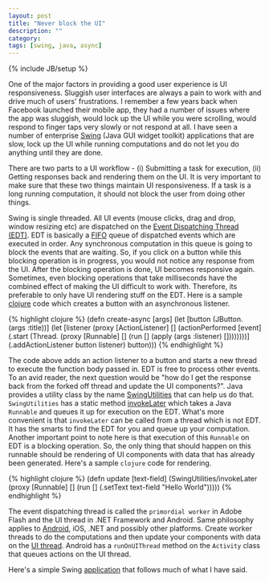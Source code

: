 ```yaml
---
layout: post
title: "Never block the UI"
description: ""
category:
tags: [swing, java, async]
---
```

{% include JB/setup %}

One of the major factors in providing a good user experience is UI responsiveness. Sluggish user interfaces are always a pain to work with and drive much of users' frustrations. I remember a few years back when Facebook launched their mobile app, they had a number of issues where the app was sluggish, would lock up the UI while you were scrolling, would respond to finger taps very slowly or not respond at all. I have seen a number of enterprise [Swing][swing] (Java GUI widget toolkit) applications that are slow, lock up the UI while running computations and do not let you do anything until they are done.

There are two parts to a UI workflow - (i) Submitting a task for execution, (ii) Getting responses back and rendering them on the UI. It is very important to make sure that these two things maintain UI responsiveness. If a task is a long running computation, it should not block the user from doing other things.

Swing is single threaded. All UI events (mouse clicks, drag and drop, window resizing etc) are dispatched on the [Event Dispatching Thread (EDT)][edt]. EDT is basically a [FIFO][fifo] queue of dispatched events which are executed in order. Any synchronous computation in this queue is going to block the events that are waiting. So, if you click on a button while this blocking operation is in progress, you would not notice any response from the UI. After the blocking operation is done, UI becomes responsive again. Sometimes, even blocking operations that take milliseconds have the combined effect of making the UI difficult to work with. Therefore, its preferable to only have UI rendering stuff on the EDT. Here is a sample [clojure][clojure] code which creates a button with an asynchronous listener.

{% highlight clojure %}
(defn create-async
  [args]
  (let [button (JButton. (args :title))]
    (let [listener
          (proxy [ActionListener] []
           (actionPerformed [event]
                        (.start
                         (Thread.
                          (proxy [Runnable] []
                                    (run []
                                         (apply (args :listener) [])))))))]
    (.addActionListener button listener)
      button)))
{% endhighlight %}

The code above adds an action listener to a button and starts a new thread to execute the function body passed in. EDT is free to process other events. To an avid reader, the next question would be "how do I get the response back from the forked off thread and update the UI components?". Java provides a utility class by the name [SwingUtilities][swing-utilities] that can help us do that. `SwingUtilities` has a static method [invokeLater][invokeLater] which takes a Java `Runnable` and queues it up for execution on the EDT. What's more convenient is that `invokeLater` can be called from a thread which is not EDT. It has the smarts to find the EDT for you and queue up your computation. Another important point to note here is that execution of this `Runnable` on EDT is a blocking operation. So, the only thing that should happen on this runnable should be rendering of UI components with data that has already been generated. Here's a sample `clojure` code for rendering.

{% highlight clojure %}
(defn update
  [text-field]
  (SwingUtilities/invokeLater
   (proxy [Runnable] []
     (run []
          (.setText text-field "Hello World")))))
{% endhighlight %}

The event dispatching thread is called the `primordial worker` in Adobe Flash and the UI thread in .NET Framework and Android. Same philosophy applies to [Android][android], iOS, .NET and possibly other platforms. Create worker threads to do the computations and then update your components with data on the [UI thread][android-run-on-ui]. Android has a `runOnUIThread` method on the `Activity` class that queues actions on the UI thread.

Here's a simple Swing [application][nonblocking-swing] that follows much of what I have said.

[nonblocking-swing]: https://github.com/piyush0101/nonblocking-swing/
[swing]: http://en.wikipedia.org/wiki/Swing_(Java)
[edt]: http://en.wikipedia.org/wiki/Event_dispatching_thread
[invokeLater]: http://docs.oracle.com/javase/7/docs/api/javax/swing/SwingUtilities.html#invokeLater(java.lang.Runnable)
[swing-utilities]: http://docs.oracle.com/javase/7/docs/api/javax/swing/SwingUtilities.html
[clojure]: http://clojure.org/
[android-run-on-ui]: http://developer.android.com/reference/android/app/Activity.html#runOnUiThread(java.lang.Runnable)
[android]: http://en.wikipedia.org/wiki/Android_(operating_system)
[fifo]: http://en.wikipedia.org/wiki/FIFO
